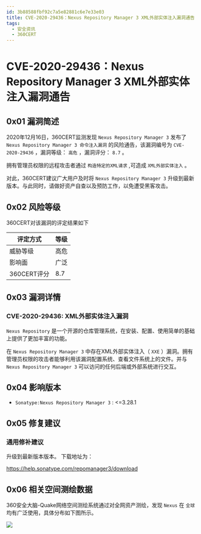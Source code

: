 ```yaml
---
id: 3b88588fbf92c7a5e82881c6e7e33e03
title: CVE-2020-29436：Nexus Repository Manager 3 XML外部实体注入漏洞通告
tags: 
  - 安全资讯
  - 360CERT
---
```


# CVE-2020-29436：Nexus Repository Manager 3 XML外部实体注入漏洞通告

0x01 漏洞简述
---------


2020年12月16日，360CERT监测发现 `Nexus Repository Manager 3` 发布了 `Nexus Repository Manager 3 命令注入漏洞` 的风险通告，该漏洞编号为 `CVE-2020-29436` ，漏洞等级： `高危` ，漏洞评分： `8.7` 。

拥有管理员权限的远程攻击者通过 `构造特定的XML请求` ,可造成 `XML外部实体注入` 。

对此，360CERT建议广大用户及时将 `Nexus Repository Manager 3` 升级到最新版本。与此同时，请做好资产自查以及预防工作，以免遭受黑客攻击。

0x02 风险等级
---------

360CERT对该漏洞的评定结果如下



| 评定方式 | 等级 |
| --- | --- |
| 威胁等级 | 高危 |
| 影响面 | 广泛 |
| 360CERT评分 | 8.7 |

0x03 漏洞详情
---------

### CVE-2020-29436: XML外部实体注入漏洞

 `Nexus Repository`  是一个开源的仓库管理系统，在安装、配置、使用简单的基础上提供了更加丰富的功能。

在 `Nexus Repository Manager 3` 中存在XML外部实体注入（ `XXE` ）漏洞。拥有管理员权限的攻击者能够利用该漏洞配置系统、查看文件系统上的文件。并与 `Nexus Repository Manager 3` 可以访问的任何后端或外部系统进行交互。

0x04 影响版本
---------

- `Sonatype:Nexus Repository Manager 3` : <=3.28.1

0x05 修复建议
---------

### 通用修补建议

升级到最新版本版本。 下载地址为：

<https://help.sonatype.com/repomanager3/download>

0x06 相关空间测绘数据
-------------

360安全大脑-Quake网络空间测绘系统通过对全网资产测绘，发现 `Nexus` 在 `全球` 均有广泛使用，具体分布如下图所示。

![](https://p403.ssl.qhimgs4.com/t010c4afc8a629410da.png)